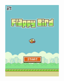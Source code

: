 ![Example](https://github.com/cr545l/Unity/blob/master/p170218/Honeycam%202017-02-19%2009-25-52.gif?raw=true)